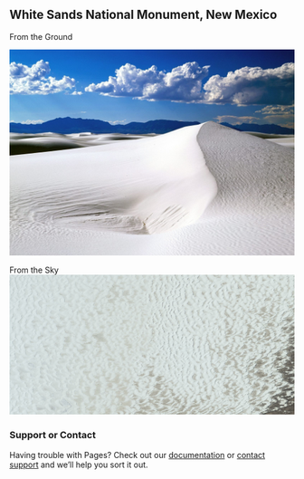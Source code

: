 ## White Sands National Monument, New Mexico
From the Ground




![image](bettersandpic.jpg)

From the Sky
![image](Sandpic.png)









### Support or Contact

Having trouble with Pages? Check out our [documentation](https://help.github.com/categories/github-pages-basics/) or [contact support](https://github.com/contact) and we’ll help you sort it out.
